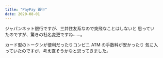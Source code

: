 ```yaml
---
title: "PayPay 銀行"
date: 2020-08-01
---
```


ジャパンネット銀行ですが、三井住友系なので突飛なことはしないと
思っていたのですが、驚きの社名変更ですね……。

カード型のトークンが便利だったりコンビニ ATM の手数料が安かったり
気に入っていたのですが、考え直そうかなと思ってきました。

